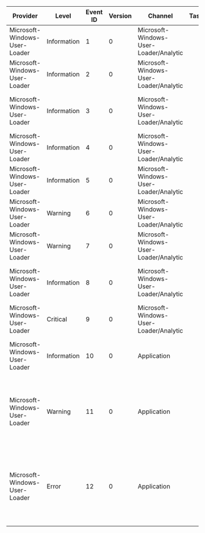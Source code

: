 Provider                       |  Level        |  Event ID  |  Version  |  Channel                                 |  Task  |  Opcode  |  Keyword                                |  Message
-------------------------------|---------------|------------|-----------|------------------------------------------|--------|----------|-----------------------------------------|-----------------------------------------------------------------------------------------------------------------------------------------------------------------------------------------------------------------------------------------------------------
Microsoft-Windows-User-Loader  |  Information  |  1         |  0        |  Microsoft-Windows-User-Loader/Analytic  |        |          |  Deprecated dlls                        |  Deprecated module {FileName}.
Microsoft-Windows-User-Loader  |  Information  |  2         |  0        |  Microsoft-Windows-User-Loader/Analytic  |        |          |  Fatal user callback exception          |  Process {ProcessFileNamePath} encountered a fatal user callback exception.
Microsoft-Windows-User-Loader  |  Information  |  3         |  0        |  Microsoft-Windows-User-Loader/Analytic  |        |          |  A dll failed to load.                  |  Error status code {FailureReason} returned when {ProcessImagePath} attempted to load dependency {ImportDllName}.
Microsoft-Windows-User-Loader  |  Information  |  4         |  0        |  Microsoft-Windows-User-Loader/Analytic  |        |          |  Launch 16bit application               |  The process launches a 16 bit process.
Microsoft-Windows-User-Loader  |  Information  |  5         |  0        |  Microsoft-Windows-User-Loader/Analytic  |        |          |  Windows component on demand.           |  Windows component on demand {ProcessId}.
Microsoft-Windows-User-Loader  |  Warning      |  6         |  0        |  Microsoft-Windows-User-Loader/Analytic  |        |          |  The Loader encountered a fatal error.  |  The Loader encountered a fatal error while loading a thread from process image name {FileName}.
Microsoft-Windows-User-Loader  |  Warning      |  7         |  0        |  Microsoft-Windows-User-Loader/Analytic  |        |          |  The Loader encountered a fatal error.  |  A fatal error occured during initalization of {FileName}.
Microsoft-Windows-User-Loader  |  Information  |  8         |  0        |  Microsoft-Windows-User-Loader/Analytic  |        |          |                                         |  Error status code {FailureReason} returned when {ExportModule} attempted to load dependency {ImportDllName}.
Microsoft-Windows-User-Loader  |  Critical     |  9         |  0        |  Microsoft-Windows-User-Loader/Analytic  |        |          |  The Loader encountered a fatal error.  |  The Loader encountered a fatal error running process image name {FileName}.
Microsoft-Windows-User-Loader  |  Information  |  10        |  0        |  Application                             |        |          |                                         |  Error status code {FailureReason} returned when {ProcessImagePath} attempted to load dependency {ImportDllName}.
Microsoft-Windows-User-Loader  |  Warning      |  11        |  0        |  Application                             |        |          |                                         |  Loading dependency {CurDirDllPath} from the current directory was not allowed when attempted by {ProcessImagePath}. Another DLL was found: {FoundDllPath}. For more information; see http://go.microsoft.com/fwlink/?LinkId=718136.
Microsoft-Windows-User-Loader  |  Error        |  12        |  0        |  Application                             |        |          |                                         |  Loading dependency {CurDirDllPath} from the current directory was not allowed when attempted by {ProcessImagePath}. No other DLL was found and the dependency resolution failed. For more information; see http://go.microsoft.com/fwlink/?LinkId=718136.